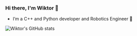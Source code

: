 ### Hi there, I'm Wiktor 👋
- I’m a C++ and Python developer and Robotics Engineer 🤖

![Wiktor's GitHub stats](https://github-readme-stats.vercel.app/api?username=Wiktor-99&show=prs_merged,prs_merged_percentage)
